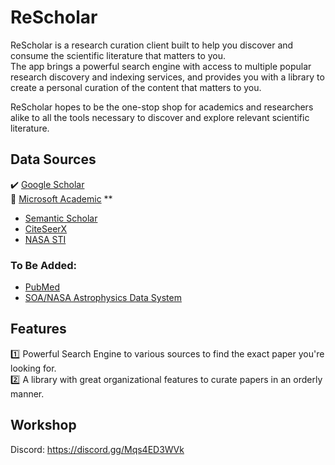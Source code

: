 # ReScholar
ReScholar is a research curation client built to help you discover and consume the scientific literature that matters to you.  
The app brings a powerful search engine with access to multiple popular research discovery and indexing services, and provides you with a library to create a personal curation of the content that matters to you. 

ReScholar hopes to be the one-stop shop for academics and researchers alike to all the tools necessary to discover and explore relevant scientific literature.  

## Data Sources
:heavy_check_mark: [Google Scholar](https://scholar.google.com/) <br>
:construction: [Microsoft Academic](https://academic.microsoft.com/home)  **
- [Semantic Scholar](https://www.semanticscholar.org/)
- [CiteSeerX](https://citeseerx.ist.psu.edu)  
- [NASA STI](https://www.sti.nasa.gov/STI-public-homepage.html)  

### To Be Added: 
- [PubMed](http://www.ncbi.nlm.nih.gov/pubmed/)     
- [SOA/NASA Astrophysics Data System](https://adswww.harvard.edu/)  

## Features  
:one: Powerful Search Engine to various sources to find the exact paper you're looking for.  
:two: A library with great organizational features to curate papers in an orderly manner.  

## Workshop
Discord: https://discord.gg/Mqs4ED3WVk  
